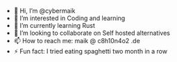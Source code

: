 - 👋 Hi, I’m @cybermaik
- 👀 I’m interested in Coding and learning
- 🌱 I’m currently learning Rust
- 💞️ I’m looking to collaborate on Self hosted alternatives
- 📫 How to reach me: maik @ c8h10n4o2 .de
- ⚡ Fun fact: I tried eating spaghetti two month in a row 

<!---
cybermaik/cybermaik is a ✨ special ✨ repository because its `README.md` (this file) appears on your GitHub profile.
You can click the Preview link to take a look at your changes.
--->

